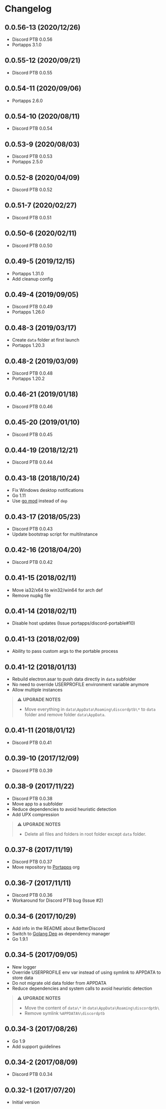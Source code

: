 # Changelog

## 0.0.56-13 (2020/12/26)

* Discord PTB 0.0.56
* Portapps 3.1.0

## 0.0.55-12 (2020/09/21)

* Discord PTB 0.0.55

## 0.0.54-11 (2020/09/06)

* Portapps 2.6.0

## 0.0.54-10 (2020/08/11)

* Discord PTB 0.0.54

## 0.0.53-9 (2020/08/03)

* Discord PTB 0.0.53
* Portapps 2.5.0

## 0.0.52-8 (2020/04/09)

* Discord PTB 0.0.52

## 0.0.51-7 (2020/02/27)

* Discord PTB 0.0.51

## 0.0.50-6 (2020/02/11)

* Discord PTB 0.0.50

## 0.0.49-5 (2019/12/15)

* Portapps 1.31.0
* Add cleanup config

## 0.0.49-4 (2019/09/05)

* Discord PTB 0.0.49
* Portapps 1.26.0

## 0.0.48-3 (2019/03/17)

* Create `data` folder at first launch
* Portapps 1.20.3

## 0.0.48-2 (2019/03/09)

* Discord PTB 0.0.48
* Portapps 1.20.2

## 0.0.46-21 (2019/01/18)

* Discord PTB 0.0.46

## 0.0.45-20 (2019/01/10)

* Discord PTB 0.0.45

## 0.0.44-19 (2018/12/21)

* Discord PTB 0.0.44

## 0.0.43-18 (2018/10/24)

* Fix Windows desktop notifications
* Go 1.11
* Use [go mod](https://golang.org/cmd/go/#hdr-Module_maintenance) instead of `dep`

## 0.0.43-17 (2018/05/23)

* Discord PTB 0.0.43
* Update bootstrap script for multiInstance

## 0.0.42-16 (2018/04/20)

* Discord PTB 0.0.42

## 0.0.41-15 (2018/02/11)

* Move ia32/x64 to win32/win64 for arch def
* Remove nupkg file

## 0.0.41-14 (2018/02/11)

* Disable host updates (Issue portapps/discord-portable#10)

## 0.0.41-13 (2018/02/09)

* Ability to pass custom args to the portable process

## 0.0.41-12 (2018/01/13)

* Rebuild electron.asar to push data directly in `data` subfolder
* No need to override USERPROFILE environment variable anymore
* Allow multiple instances

> :warning: **UPGRADE NOTES**
> * Move everything in `data\AppData\Roaming\discordptb\*` to `data` folder and remove folder `data\AppData`.

## 0.0.41-11 (2018/01/12)

* Discord PTB 0.0.41

## 0.0.39-10 (2017/12/09)

* Discord PTB 0.0.39

## 0.0.38-9 (2017/11/22)

* Discord PTB 0.0.38
* Move app to a subfolder
* Reduce dependencies to avoid heuristic detection
* Add UPX compression

> :warning: **UPGRADE NOTES**
> * Delete all files and folders in root folder except `data` folder.

## 0.0.37-8 (2017/11/19)

* Discord PTB 0.0.37
* Move repository to [Portapps](https://github.com/portapps) org

## 0.0.36-7 (2017/11/11)

* Discord PTB 0.0.36
* Workaround for Discord PTB bug (Issue #2)

## 0.0.34-6 (2017/10/29)

* Add info in the README about BetterDiscord
* Switch to [Golang Dep](https://github.com/golang/dep) as dependency manager
* Go 1.9.1

## 0.0.34-5 (2017/09/05)

* New logger
* Override USERPROFILE env var instead of using symlink to APPDATA to store data
* Do not migrate old data folder from APPDATA
* Reduce dependencies and system calls to avoid heuristic detection

> :warning: **UPGRADE NOTES**
> * Move the content of `data\*` in `data\AppData\Roaming\discordptb\`
> * Remove symlink `%APPDATA%\discordptb`

## 0.0.34-3 (2017/08/26)

* Go 1.9
* Add support guidelines

## 0.0.34-2 (2017/08/09)

* Discord PTB 0.0.34

## 0.0.32-1 (2017/07/20)

* Initial version

